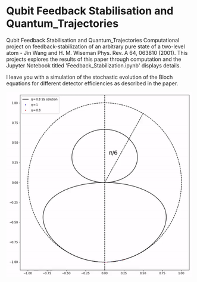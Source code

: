 # Qubit Feedback Stabilisation and Quantum_Trajectories
Qubit Feedback Stabilisation and Quantum_Trajectories Computational project on feedback-stabilization of an arbitrary pure state of a two-level atom - Jin Wang and H. M. Wiseman Phys. Rev. A 64, 063810 (2001). This projects explores the results of this paper through computation and the Jupyter Notebook titled 'Feedback_Stabilization.ipynb' displays details. 

I leave you with a simulation of the stochastic evolution of the Bloch equations for different detector efficiencies as described in the paper.

<img src="https://github.com/diagonal-hamiltonian/Qubit_Feedback-Stabilisation_and_Quantum_Trajectories/blob/main/imgs/Stochastic_BS_evolution.gif" width="500" height="500" />
